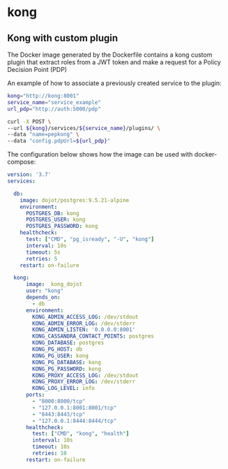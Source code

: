 # kong

## Kong with custom plugin

The Docker image generated by the Dockerfile contains a kong custom plugin that extract roles from a JWT token and make a request for a Policy Decision Point (PDP)

An example of how to associate a previously created service to the plugin:

``` sh
kong="http://kong:8001"
service_name="service_example"
url_pdp="http://auth:5000/pdp"

curl -X POST \
--url ${kong}/services/${service_name}/plugins/ \
--data "name=pepkong" \
--data "config.pdpUrl=${url_pdp}"
```

The configuration below shows how the image can be used with docker-compose:

``` yml
version: '3.7'
services:

  db:
    image: dojot/postgres:9.5.21-alpine
    environment:
      POSTGRES_DB: kong
      POSTGRES_USER: kong
      POSTGRES_PASSWORD: kong
    healthcheck:
      test: ["CMD", "pg_isready", "-U", "kong"]
      interval: 10s
      timeout: 5s
      retries: 5
    restart: on-failure

  kong:
      image:  kong_dojot
      user: "kong"
      depends_on:
        - db
      environment:
        KONG_ADMIN_ACCESS_LOG: /dev/stdout
        KONG_ADMIN_ERROR_LOG: /dev/stderr
        KONG_ADMIN_LISTEN: '0.0.0.0:8001'
        KONG_CASSANDRA_CONTACT_POINTS: postgres
        KONG_DATABASE: postgres
        KONG_PG_HOST: db
        KONG_PG_USER: kong
        KONG_PG_DATABASE: kong
        KONG_PG_PASSWORD: kong
        KONG_PROXY_ACCESS_LOG: /dev/stdout
        KONG_PROXY_ERROR_LOG: /dev/stderr
        KONG_LOG_LEVEL: info
      ports:
        - "8000:8000/tcp"
        - "127.0.0.1:8001:8001/tcp"
        - "8443:8443/tcp"
        - "127.0.0.1:8444:8444/tcp"
      healthcheck:
        test: ["CMD", "kong", "health"]
        interval: 10s
        timeout: 10s
        retries: 10
      restart: on-failure
```
